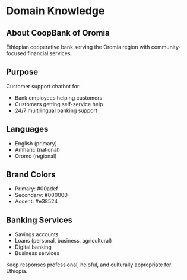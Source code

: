 # Domain Knowledge

## About CoopBank of Oromia
Ethiopian cooperative bank serving the Oromia region with community-focused financial services.

## Purpose
Customer support chatbot for:
- Bank employees helping customers
- Customers getting self-service help
- 24/7 multilingual banking support

## Languages
- English (primary)
- Amharic (national)
- Oromo (regional)

## Brand Colors
- Primary: #00adef
- Secondary: #000000  
- Accent: #e38524

## Banking Services
- Savings accounts
- Loans (personal, business, agricultural)
- Digital banking
- Business services

Keep responses professional, helpful, and culturally appropriate for Ethiopia.
